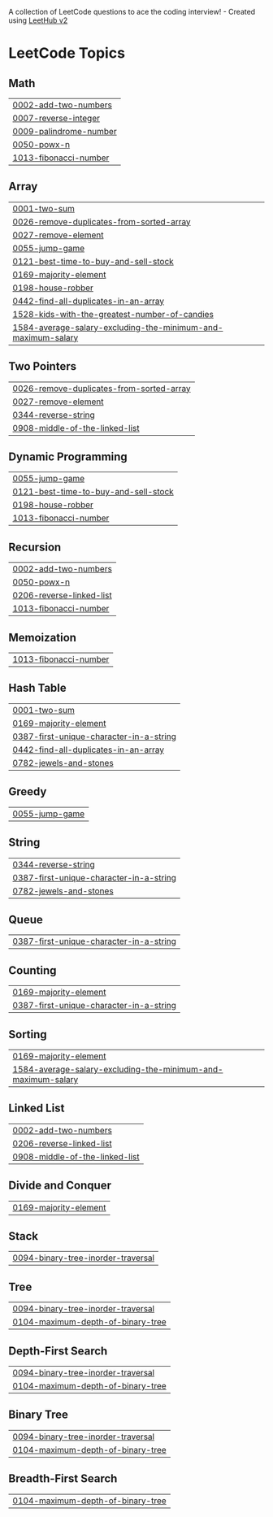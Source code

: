 A collection of LeetCode questions to ace the coding interview! - Created using [LeetHub v2](https://github.com/arunbhardwaj/LeetHub-2.0)
<!---LeetCode Topics Start-->
# LeetCode Topics
## Math
|  |
| ------- |
| [0002-add-two-numbers](https://github.com/Abhay1930/Leetcode/tree/master/0002-add-two-numbers) |
| [0007-reverse-integer](https://github.com/Abhay1930/Leetcode/tree/master/0007-reverse-integer) |
| [0009-palindrome-number](https://github.com/Abhay1930/Leetcode/tree/master/0009-palindrome-number) |
| [0050-powx-n](https://github.com/Abhay1930/Leetcode/tree/master/0050-powx-n) |
| [1013-fibonacci-number](https://github.com/Abhay1930/Leetcode/tree/master/1013-fibonacci-number) |
## Array
|  |
| ------- |
| [0001-two-sum](https://github.com/Abhay1930/Leetcode/tree/master/0001-two-sum) |
| [0026-remove-duplicates-from-sorted-array](https://github.com/Abhay1930/Leetcode/tree/master/0026-remove-duplicates-from-sorted-array) |
| [0027-remove-element](https://github.com/Abhay1930/Leetcode/tree/master/0027-remove-element) |
| [0055-jump-game](https://github.com/Abhay1930/Leetcode/tree/master/0055-jump-game) |
| [0121-best-time-to-buy-and-sell-stock](https://github.com/Abhay1930/Leetcode/tree/master/0121-best-time-to-buy-and-sell-stock) |
| [0169-majority-element](https://github.com/Abhay1930/Leetcode/tree/master/0169-majority-element) |
| [0198-house-robber](https://github.com/Abhay1930/Leetcode/tree/master/0198-house-robber) |
| [0442-find-all-duplicates-in-an-array](https://github.com/Abhay1930/Leetcode/tree/master/0442-find-all-duplicates-in-an-array) |
| [1528-kids-with-the-greatest-number-of-candies](https://github.com/Abhay1930/Leetcode/tree/master/1528-kids-with-the-greatest-number-of-candies) |
| [1584-average-salary-excluding-the-minimum-and-maximum-salary](https://github.com/Abhay1930/Leetcode/tree/master/1584-average-salary-excluding-the-minimum-and-maximum-salary) |
## Two Pointers
|  |
| ------- |
| [0026-remove-duplicates-from-sorted-array](https://github.com/Abhay1930/Leetcode/tree/master/0026-remove-duplicates-from-sorted-array) |
| [0027-remove-element](https://github.com/Abhay1930/Leetcode/tree/master/0027-remove-element) |
| [0344-reverse-string](https://github.com/Abhay1930/Leetcode/tree/master/0344-reverse-string) |
| [0908-middle-of-the-linked-list](https://github.com/Abhay1930/Leetcode/tree/master/0908-middle-of-the-linked-list) |
## Dynamic Programming
|  |
| ------- |
| [0055-jump-game](https://github.com/Abhay1930/Leetcode/tree/master/0055-jump-game) |
| [0121-best-time-to-buy-and-sell-stock](https://github.com/Abhay1930/Leetcode/tree/master/0121-best-time-to-buy-and-sell-stock) |
| [0198-house-robber](https://github.com/Abhay1930/Leetcode/tree/master/0198-house-robber) |
| [1013-fibonacci-number](https://github.com/Abhay1930/Leetcode/tree/master/1013-fibonacci-number) |
## Recursion
|  |
| ------- |
| [0002-add-two-numbers](https://github.com/Abhay1930/Leetcode/tree/master/0002-add-two-numbers) |
| [0050-powx-n](https://github.com/Abhay1930/Leetcode/tree/master/0050-powx-n) |
| [0206-reverse-linked-list](https://github.com/Abhay1930/Leetcode/tree/master/0206-reverse-linked-list) |
| [1013-fibonacci-number](https://github.com/Abhay1930/Leetcode/tree/master/1013-fibonacci-number) |
## Memoization
|  |
| ------- |
| [1013-fibonacci-number](https://github.com/Abhay1930/Leetcode/tree/master/1013-fibonacci-number) |
## Hash Table
|  |
| ------- |
| [0001-two-sum](https://github.com/Abhay1930/Leetcode/tree/master/0001-two-sum) |
| [0169-majority-element](https://github.com/Abhay1930/Leetcode/tree/master/0169-majority-element) |
| [0387-first-unique-character-in-a-string](https://github.com/Abhay1930/Leetcode/tree/master/0387-first-unique-character-in-a-string) |
| [0442-find-all-duplicates-in-an-array](https://github.com/Abhay1930/Leetcode/tree/master/0442-find-all-duplicates-in-an-array) |
| [0782-jewels-and-stones](https://github.com/Abhay1930/Leetcode/tree/master/0782-jewels-and-stones) |
## Greedy
|  |
| ------- |
| [0055-jump-game](https://github.com/Abhay1930/Leetcode/tree/master/0055-jump-game) |
## String
|  |
| ------- |
| [0344-reverse-string](https://github.com/Abhay1930/Leetcode/tree/master/0344-reverse-string) |
| [0387-first-unique-character-in-a-string](https://github.com/Abhay1930/Leetcode/tree/master/0387-first-unique-character-in-a-string) |
| [0782-jewels-and-stones](https://github.com/Abhay1930/Leetcode/tree/master/0782-jewels-and-stones) |
## Queue
|  |
| ------- |
| [0387-first-unique-character-in-a-string](https://github.com/Abhay1930/Leetcode/tree/master/0387-first-unique-character-in-a-string) |
## Counting
|  |
| ------- |
| [0169-majority-element](https://github.com/Abhay1930/Leetcode/tree/master/0169-majority-element) |
| [0387-first-unique-character-in-a-string](https://github.com/Abhay1930/Leetcode/tree/master/0387-first-unique-character-in-a-string) |
## Sorting
|  |
| ------- |
| [0169-majority-element](https://github.com/Abhay1930/Leetcode/tree/master/0169-majority-element) |
| [1584-average-salary-excluding-the-minimum-and-maximum-salary](https://github.com/Abhay1930/Leetcode/tree/master/1584-average-salary-excluding-the-minimum-and-maximum-salary) |
## Linked List
|  |
| ------- |
| [0002-add-two-numbers](https://github.com/Abhay1930/Leetcode/tree/master/0002-add-two-numbers) |
| [0206-reverse-linked-list](https://github.com/Abhay1930/Leetcode/tree/master/0206-reverse-linked-list) |
| [0908-middle-of-the-linked-list](https://github.com/Abhay1930/Leetcode/tree/master/0908-middle-of-the-linked-list) |
## Divide and Conquer
|  |
| ------- |
| [0169-majority-element](https://github.com/Abhay1930/Leetcode/tree/master/0169-majority-element) |
## Stack
|  |
| ------- |
| [0094-binary-tree-inorder-traversal](https://github.com/Abhay1930/Leetcode/tree/master/0094-binary-tree-inorder-traversal) |
## Tree
|  |
| ------- |
| [0094-binary-tree-inorder-traversal](https://github.com/Abhay1930/Leetcode/tree/master/0094-binary-tree-inorder-traversal) |
| [0104-maximum-depth-of-binary-tree](https://github.com/Abhay1930/Leetcode/tree/master/0104-maximum-depth-of-binary-tree) |
## Depth-First Search
|  |
| ------- |
| [0094-binary-tree-inorder-traversal](https://github.com/Abhay1930/Leetcode/tree/master/0094-binary-tree-inorder-traversal) |
| [0104-maximum-depth-of-binary-tree](https://github.com/Abhay1930/Leetcode/tree/master/0104-maximum-depth-of-binary-tree) |
## Binary Tree
|  |
| ------- |
| [0094-binary-tree-inorder-traversal](https://github.com/Abhay1930/Leetcode/tree/master/0094-binary-tree-inorder-traversal) |
| [0104-maximum-depth-of-binary-tree](https://github.com/Abhay1930/Leetcode/tree/master/0104-maximum-depth-of-binary-tree) |
## Breadth-First Search
|  |
| ------- |
| [0104-maximum-depth-of-binary-tree](https://github.com/Abhay1930/Leetcode/tree/master/0104-maximum-depth-of-binary-tree) |
<!---LeetCode Topics End-->